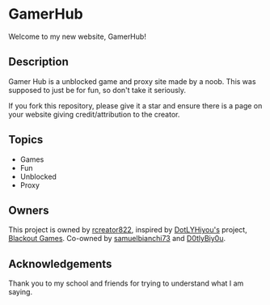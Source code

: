 # GamerHub
Welcome to my new website, GamerHub!

## Description

Gamer Hub is a unblocked game and proxy site made by a noob. This was supposed to just be for fun, so don't take it seriously.

If you fork this repository, please give it a star and ensure there is a page on your website giving credit/attribution to the creator.

## Topics

- Games
- Fun
- Unblocked
- Proxy

## Owners
This project is owned by [rcreator822](https://github.com/rcreator822), inspired by [DotLYHiyou's](https://github.com/DotLYHiyou) project, [Blackout Games](https://github.com/DotLYHiyou/BlackoutGames). Co-owned by [samuelbianchi73](https://github.com/samuelbianchi73) and [D0tlyBiy0u](https://github.com/D0tlyBiy0u).

## Acknowledgements

Thank you to my school and friends for trying to understand what I am saying.
